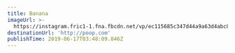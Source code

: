 ```yaml
---
title: Banana
imageUrl: >-
  https://instagram.fric1-1.fna.fbcdn.net/vp/ec115685c347d44a9a63d4abc8d82498/5D945C30/t51.2885-15/e35/60036947_685972235150270_6668874838110653043_n.jpg?_nc_ht=instagram.fric1-1.fna.fbcdn.net
destinationUrl: 'http://poop.com'
publishTime: 2019-06-17T03:48:09.846Z
---
```


